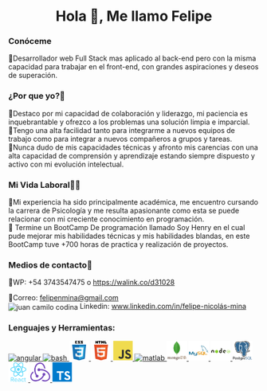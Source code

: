 <h1 align="center">Hola 👋, Me llamo Felipe</h1>
<h3 align="center"></h3>


<h3 align="left">Conóceme</h3>
<p>
💎Desarrollador web Full Stack mas aplicado al back-end pero con la misma capacidad para trabajar en el front-end, con grandes aspiraciones y deseos de superación.<br/>
</p>

<h3 align="left">¿Por que yo?🤔</h3>
<p>
💎Destaco por mi capacidad de colaboración y liderazgo, mi paciencia es inquebrantable y ofrezco a los problemas una solución limpia e imparcial.<br/>
💎Tengo una alta facilidad tanto para integrarme a nuevos equipos de trabajo como para integrar a nuevos compañeros a grupos y tareas.<br/>
💎Nunca dudo de mis capacidades técnicas y afronto mis carencias con una alta capacidad de comprensión y aprendizaje estando siempre dispuesto y activo con mi evolución intelectual.<br/>
</p>
<h3 align="left">Mi Vida Laboral🦸‍♂️</h3>
<p>
💎Mi experiencia ha sido principalmente académica, me encuentro cursando la carrera de Psicología y me resulta apasionante como esta se puede relacionar con mi creciente conocimiento en programación.<br/>
💎 Termine un BootCamp De programación llamado Soy Henry en el cual pude mejorar mis habilidades técnicas y mis habilidades blandas, en este BootCamp tuve +700 horas de practica y realización de proyectos.<br/>
</p>
<h3 align="left">Medios de contacto📧</h3>
<p>

📲WP: +54 3743547475 o https://walink.co/d31028<br/>

📧Correo: felipenmina@gmail.com<br/>
<img align="center" src="https://raw.githubusercontent.com/rahuldkjain/github-profile-readme-generator/master/src/images/icons/Social/linked-in-alt.svg" alt="juan camilo codina" height="15" width="15" /> Linkedin: www.linkedin.com/in/felipe-nicolás-mina
</p>



<h3 align="left">Lenguajes y Herramientas:</h3>
<p align="left"> <a href="https://angular.io" target="_blank" rel="noreferrer"> <img src="https://angular.io/assets/images/logos/angular/angular.svg" alt="angular" width="40" height="40"/> </a> <a href="https://www.gnu.org/software/bash/" target="_blank" rel="noreferrer"> <img src="https://www.vectorlogo.zone/logos/gnu_bash/gnu_bash-icon.svg" alt="bash" width="40" height="40"/> </a> <a href="https://www.w3schools.com/css/" target="_blank" rel="noreferrer"> <img src="https://raw.githubusercontent.com/devicons/devicon/master/icons/css3/css3-original-wordmark.svg" alt="css3" width="40" height="40"/> </a> <a href="https://www.w3.org/html/" target="_blank" rel="noreferrer"> <img src="https://raw.githubusercontent.com/devicons/devicon/master/icons/html5/html5-original-wordmark.svg" alt="html5" width="40" height="40"/> </a> <a href="https://developer.mozilla.org/en-US/docs/Web/JavaScript" target="_blank" rel="noreferrer"> <img src="https://raw.githubusercontent.com/devicons/devicon/master/icons/javascript/javascript-original.svg" alt="javascript" width="40" height="40"/> </a> <a href="https://www.mathworks.com/" target="_blank" rel="noreferrer"> <img src="https://upload.wikimedia.org/wikipedia/commons/2/21/Matlab_Logo.png" alt="matlab" width="40" height="40"/> </a> <a href="https://www.mongodb.com/" target="_blank" rel="noreferrer"> <img src="https://raw.githubusercontent.com/devicons/devicon/master/icons/mongodb/mongodb-original-wordmark.svg" alt="mongodb" width="40" height="40"/> </a> <a href="https://www.mysql.com/" target="_blank" rel="noreferrer"> <img src="https://raw.githubusercontent.com/devicons/devicon/master/icons/mysql/mysql-original-wordmark.svg" alt="mysql" width="40" height="40"/> </a> <a href="https://nodejs.org" target="_blank" rel="noreferrer"> <img src="https://raw.githubusercontent.com/devicons/devicon/master/icons/nodejs/nodejs-original-wordmark.svg" alt="nodejs" width="40" height="40"/> </a> <a href="https://www.postgresql.org" target="_blank" rel="noreferrer"> <img src="https://raw.githubusercontent.com/devicons/devicon/master/icons/postgresql/postgresql-original-wordmark.svg" alt="postgresql" width="40" height="40"/> </a> <a href="https://reactjs.org/" target="_blank" rel="noreferrer"> <img src="https://raw.githubusercontent.com/devicons/devicon/master/icons/react/react-original-wordmark.svg" alt="react" width="40" height="40"/> </a> <a href="https://redux.js.org" target="_blank" rel="noreferrer"> <img src="https://raw.githubusercontent.com/devicons/devicon/master/icons/redux/redux-original.svg" alt="redux" width="40" height="40"/> </a> <a href="https://www.typescriptlang.org/" target="_blank" rel="noreferrer"> <img src="https://raw.githubusercontent.com/devicons/devicon/master/icons/typescript/typescript-original.svg" alt="typescript" width="40" height="40"/> </a> </p>
